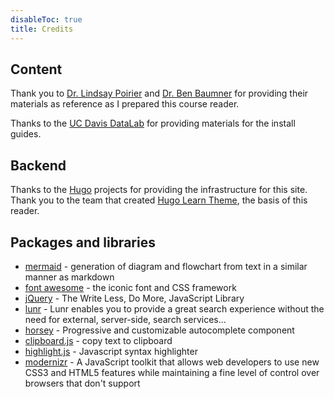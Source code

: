 ```yaml
---
disableToc: true
title: Credits
---
```


## Content

Thank you to [Dr. Lindsay Poirier](https://www.smith.edu/academics/faculty/lindsay-poirier) and [Dr. Ben Baumner](https://www.smith.edu/academics/faculty/ben-baumer) for providing their materials as reference as I prepared this course reader.

Thanks to the [UC Davis DataLab](https://datalab.ucdavis.edu/) for providing materials for the install guides.

## Backend

Thanks to the [Hugo](https://gohugo.io/) projects for providing the infrastructure for this site. Thank you to the team that created [Hugo Learn Theme](https://learn.netlify.app/en/), the basis of this reader.

## Packages and libraries
* [mermaid](https://mermaid-js.github.io/) - generation of diagram and flowchart from text in a similar manner as markdown
* [font awesome](http://fontawesome.io/) - the iconic font and CSS framework
* [jQuery](https://jquery.com) - The Write Less, Do More, JavaScript Library
* [lunr](https://lunrjs.com) - Lunr enables you to provide a great search experience without the need for external, server-side, search services...
* [horsey](https://bevacqua.github.io/horsey/) - Progressive and customizable autocomplete component
* [clipboard.js](https://zenorocha.github.io/clipboard.js) - copy text to clipboard
* [highlight.js](https://highlightjs.org) - Javascript syntax highlighter
* [modernizr](https://modernizr.com) - A JavaScript toolkit that allows web developers to use new CSS3 and HTML5 features while maintaining a fine level of control over browsers that don't support